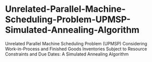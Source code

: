 # Unrelated-Parallel-Machine-Scheduling-Problem-UPMSP-Simulated-Annealing-Algorithm
Unrelated Parallel Machine Scheduling Problem (UPMSP) Considering Work-in-Process and Finished Goods Inventories Subject to Resource Constraints and Due Dates: A Simulated Annealing Algorithm
